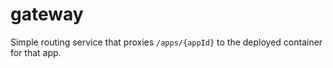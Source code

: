 # gateway

Simple routing service that proxies `/apps/{appId}` to the deployed container for that app.
